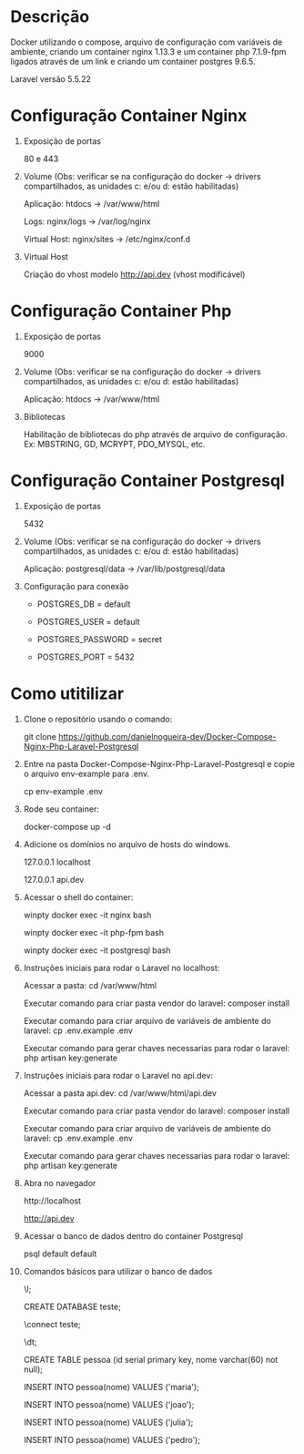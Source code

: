 # Descrição

Docker utilizando o compose, arquivo de configuração com variáveis de ambiente, criando um container nginx 1.13.3 e um container php 7.1.9-fpm ligados através de um link e criando um container postgres 9.6.5.

Laravel versão 5.5.22

# Configuração Container Nginx

1. Exposição de portas

	80 e 443

2. Volume (Obs: verificar se na configuração do docker -> drivers compartilhados, as unidades c: e/ou d: estão habilitadas)

	Aplicação: htdocs -> /var/www/html
	
	Logs: nginx/logs -> /var/log/nginx
	
	Virtual Host: nginx/sites -> /etc/nginx/conf.d
	
3. Virtual Host

	Criação do vhost modelo http://api.dev (vhost modificável)

# Configuração Container Php

1. Exposição de portas

	9000

2. Volume (Obs: verificar se na configuração do docker -> drivers compartilhados, as unidades c: e/ou d: estão habilitadas)

	Aplicação: htdocs -> /var/www/html
	
3. Bibliotecas

	Habilitação de bibliotecas do php através de arquivo de configuração. Ex: MBSTRING, GD, MCRYPT, PDO_MYSQL, etc.
	
# Configuração Container Postgresql

1. Exposição de portas

	5432

2. Volume (Obs: verificar se na configuração do docker -> drivers compartilhados, as unidades c: e/ou d: estão habilitadas)

	Aplicação: postgresql/data -> /var/lib/postgresql/data

3. Configuração para conexão

	- POSTGRES_DB       = default
	
    - POSTGRES_USER     = default
	
    - POSTGRES_PASSWORD = secret
	
    - POSTGRES_PORT     = 5432
	
# Como utitilizar

1. Clone o repositório usando o comando:

   git clone https://github.com/danielnogueira-dev/Docker-Compose-Nginx-Php-Laravel-Postgresql

2. Entre na pasta Docker-Compose-Nginx-Php-Laravel-Postgresql e copie o arquivo env-example para .env.

   cp env-example .env

3. Rode seu container:

   docker-compose up -d

4. Adicione os domínios no arquivo de hosts do windows.

   127.0.0.1 localhost

   127.0.0.1 api.dev

5. Acessar o shell do container:
    
	winpty docker exec -it nginx bash

	winpty docker exec -it php-fpm bash
	
	winpty docker exec -it postgresql bash
   
6. Instruções iniciais para rodar o Laravel no localhost:

	Acessar a pasta: cd /var/www/html
	
	Executar comando para criar pasta vendor do laravel: composer install
	
	Executar comando para criar arquivo de variáveis de ambiente do laravel: cp .env.example .env
	
	Executar comando para gerar chaves necessarias para rodar o laravel: php artisan key:generate

7. Instruções iniciais para rodar o Laravel no api.dev:

	Acessar a pasta api.dev: cd /var/www/html/api.dev
	
	Executar comando para criar pasta vendor do laravel: composer install
	
	Executar comando para criar arquivo de variáveis de ambiente do laravel: cp .env.example .env
	
	Executar comando para gerar chaves necessarias para rodar o laravel: php artisan key:generate
	
8. Abra no navegador

   http://localhost

   http://api.dev

9. Acessar o banco de dados dentro do container Postgresql

	psql default default

10. Comandos básicos para utilizar o banco de dados

	\l;

	CREATE DATABASE teste;
	
	\connect teste;
	
	\dt;
	
	CREATE TABLE pessoa (id serial primary key, nome varchar(60) not null);
	
	INSERT INTO pessoa(nome) VALUES ('maria');

	INSERT INTO pessoa(nome) VALUES ('joao');

	INSERT INTO pessoa(nome) VALUES ('julia');

	INSERT INTO pessoa(nome) VALUES ('pedro');